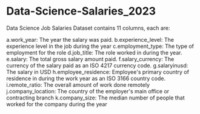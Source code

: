 # Data-Science-Salaries_2023

Data Science Job Salaries Dataset contains 11 columns, each are:

a.work_year: The year the salary was paid.
b.experience_level: The experience level in the job during the year
c.employment_type: The type of employment for the role
d.job_title: The role worked in during the year.
e.salary: The total gross salary amount paid.
f.salary_currency: The currency of the salary paid as an ISO 4217 currency code.
g.salaryinusd: The salary in USD
h.employee_residence: Employee's primary country of residence in during the work year as an ISO 3166 country code.
i.remote_ratio: The overall amount of work done remotely
j.company_location: The country of the employer's main office or contracting branch
k.company_size: The median number of people that worked for the company during the year

